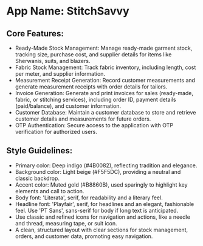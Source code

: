# **App Name**: StitchSavvy

## Core Features:

- Ready-Made Stock Management: Manage ready-made garment stock, tracking size, purchase cost, and supplier details for items like Sherwanis, suits, and blazers.
- Fabric Stock Management: Track fabric inventory, including length, cost per meter, and supplier information.
- Measurement Receipt Generation: Record customer measurements and generate measurement receipts with order details for tailors.
- Invoice Generation: Generate and print invoices for sales (ready-made, fabric, or stitching services), including order ID, payment details (paid/balance), and customer information.
- Customer Database: Maintain a customer database to store and retrieve customer details and measurements for future orders.
- OTP Authentication: Secure access to the application with OTP verification for authorized users.

## Style Guidelines:

- Primary color: Deep indigo (#4B0082), reflecting tradition and elegance.
- Background color: Light beige (#F5F5DC), providing a neutral and classic backdrop.
- Accent color: Muted gold (#B8860B), used sparingly to highlight key elements and call to action.
- Body font: 'Literata', serif, for readability and a literary feel.
- Headline font: 'Playfair', serif, for headlines and an elegant, fashionable feel. Use 'PT Sans', sans-serif for body if long text is anticipated.
- Use classic and refined icons for navigation and actions, like a needle and thread, measuring tape, or suit icon.
- A clean, structured layout with clear sections for stock management, orders, and customer data, promoting easy navigation.